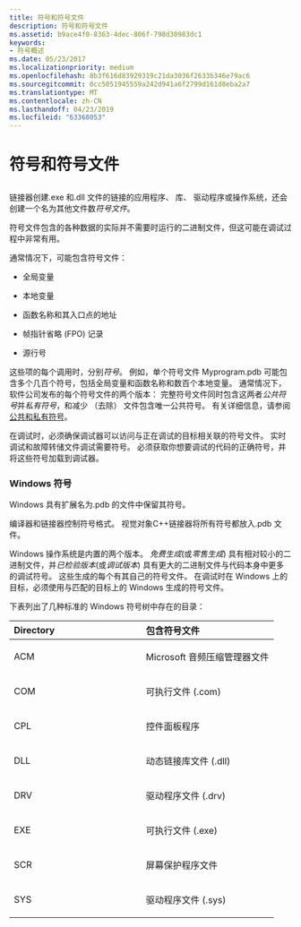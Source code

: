 ```yaml
---
title: 符号和符号文件
description: 符号和符号文件
ms.assetid: b9ace4f0-8363-4dec-806f-798d30983dc1
keywords:
- 符号概述
ms.date: 05/23/2017
ms.localizationpriority: medium
ms.openlocfilehash: 8b3f616d83929319c21da3036f2633b346e79ac6
ms.sourcegitcommit: 0cc5051945559a242d941a6f2799d161d8eba2a7
ms.translationtype: MT
ms.contentlocale: zh-CN
ms.lasthandoff: 04/23/2019
ms.locfileid: "63368053"
---
```

# <a name="symbols-and-symbol-files"></a>符号和符号文件


## <span id="ddk_symbol_files_overview_dbg"></span><span id="DDK_SYMBOL_FILES_OVERVIEW_DBG"></span>


链接器创建.exe 和.dll 文件的链接的应用程序、 库、 驱动程序或操作系统，还会创建一个名为其他文件数*符号文件*。

符号文件包含的各种数据的实际并不需要时运行的二进制文件，但这可能在调试过程中非常有用。

通常情况下，可能包含符号文件：

-   全局变量

-   本地变量

-   函数名称和其入口点的地址

-   帧指针省略 (FPO) 记录

-   源行号

这些项的每个调用时，分别*符号*。 例如，单个符号文件 Myprogram.pdb 可能包含多个几百个符号，包括全局变量和函数名称和数百个本地变量。 通常情况下，软件公司发布的每个符号文件的两个版本： 完整符号文件同时包含这两者*公共符号*并*私有符号*，和减少 （去除） 文件包含唯一公共符号。 有关详细信息，请参阅[公共和私有符号](public-and-private-symbols.md)。

在调试时，必须确保调试器可以访问与正在调试的目标相关联的符号文件。 实时调试和故障转储文件调试需要符号。 必须获取你想要调试的代码的正确符号，并将这些符号加载到调试器。

### <a name="span-idwindowssymbolsspanspan-idwindowssymbolsspanwindows-symbols"></a><span id="windows_symbols"></span><span id="WINDOWS_SYMBOLS"></span>Windows 符号

Windows 具有扩展名为.pdb 的文件中保留其符号。

编译器和链接器控制符号格式。 视觉对象C++链接器将所有符号都放入.pdb 文件。

Windows 操作系统是内置的两个版本。 *免费生成*(或*零售生成*) 具有相对较小的二进制文件，并*已检验版本*(或*调试版本*) 具有更大的二进制文件与代码本身中更多的调试符号。 这些生成的每个有其自己的符号文件。 在调试时在 Windows 上的目标，必须使用与匹配的目标上的 Windows 生成的符号文件。

下表列出了几种标准的 Windows 符号树中存在的目录：

<table>
<colgroup>
<col width="50%" />
<col width="50%" />
</colgroup>
<thead>
<tr class="header">
<th align="left">Directory</th>
<th align="left">包含符号文件</th>
</tr>
</thead>
<tbody>
<tr class="odd">
<td align="left"><p>ACM</p></td>
<td align="left"><p>Microsoft 音频压缩管理器文件</p></td>
</tr>
<tr class="even">
<td align="left"><p>COM</p></td>
<td align="left"><p>可执行文件 (.com)</p></td>
</tr>
<tr class="odd">
<td align="left"><p>CPL</p></td>
<td align="left"><p>控件面板程序</p></td>
</tr>
<tr class="even">
<td align="left"><p>DLL</p></td>
<td align="left"><p>动态链接库文件 (.dll)</p></td>
</tr>
<tr class="odd">
<td align="left"><p>DRV</p></td>
<td align="left"><p>驱动程序文件 (.drv)</p></td>
</tr>
<tr class="even">
<td align="left"><p>EXE</p></td>
<td align="left"><p>可执行文件 (.exe)</p></td>
</tr>
<tr class="odd">
<td align="left"><p>SCR</p></td>
<td align="left"><p>屏幕保护程序文件</p></td>
</tr>
<tr class="even">
<td align="left"><p>SYS</p></td>
<td align="left"><p>驱动程序文件 (.sys)</p></td>
</tr>
</tbody>
</table>

 

 

 





